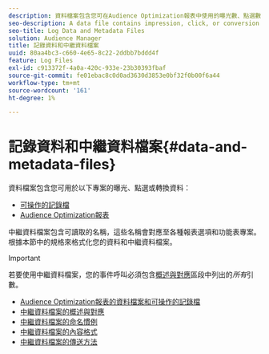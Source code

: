 ```yaml
---
description: 資料檔案包含您可在Audience Optimization報表中使用的曝光數、點選數或轉換資料，以及可操作的記錄檔。 中繼資料檔案包含可讀取的名稱，這些名稱會對應至各種報表選項和功能表專案。 根據本節中的規格來格式化您的資料和中繼資料檔案。
seo-description: A data file contains impression, click, or conversion data that you can use in the Audience Optimization reports and for Actionable Log Files. A metadata file contains human-readable names that correspond to various report options and menu items. Format your data and metadata files according to the specifications in this section.
seo-title: Log Data and Metadata Files
solution: Audience Manager
title: 記錄資料和中繼資料檔案
uuid: 80aa4bc3-c660-4e65-8c22-2ddbb7bddd4f
feature: Log Files
exl-id: c913372f-4a0a-420c-933e-23b30393fbaf
source-git-commit: fe01ebac8c0d0ad3630d3853e0bf32f0b00f6a44
workflow-type: tm+mt
source-wordcount: '161'
ht-degree: 1%

---
```


# 記錄資料和中繼資料檔案{#data-and-metadata-files}

資料檔案包含您可用於以下專案的曝光、點選或轉換資料：

* [可操作的記錄檔](/help/using/integration/media-data-integration/actionable-log-files.md)
* [Audience Optimization報表](/help/using/reporting/audience-optimization-reports/audience-optimization-reports.md)

中繼資料檔案包含可讀取的名稱，這些名稱會對應至各種報表選項和功能表專案。 根據本節中的規格來格式化您的資料和中繼資料檔案。

>[!IMPORTANT]
>
>若要使用中繼資料檔案，您的事件呼叫必須包含[概述與對應](../../../reporting/audience-optimization-reports/metadata-files-intro/metadata-file-overview.md)區段中列出的&#x200B;*所有*&#x200B;引數。

* [Audience Optimization報表的資料檔案和可操作的記錄檔](/help/using/reporting/audience-optimization-reports/metadata-files-intro/datafiles-intro.md)
* [中繼資料檔案的概述與對應](/help/using/reporting/audience-optimization-reports/metadata-files-intro/metadata-file-overview.md)
* [中繼資料檔案的命名慣例](/help/using/reporting/audience-optimization-reports/metadata-files-intro/metadata-file-names.md)
* [中繼資料檔案的內容格式](/help/using/reporting/audience-optimization-reports/metadata-files-intro/metadata-file-contents.md)
* [中繼資料檔案的傳送方法](/help/using/reporting/audience-optimization-reports/metadata-files-intro/metadata-delivery-methods.md)
